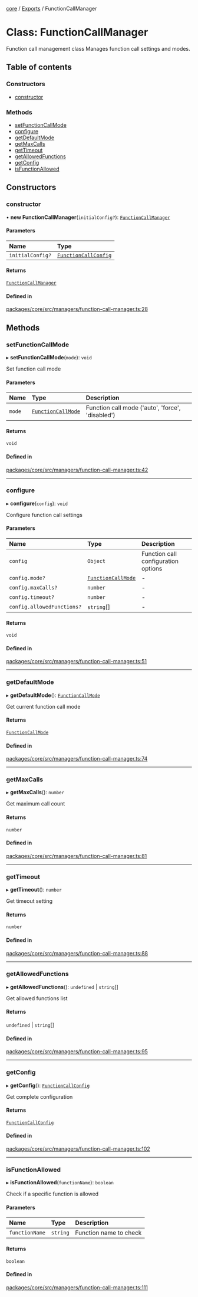 <!-- 
 ⚠️  AUTO-GENERATED FILE - DO NOT EDIT MANUALLY
 This file is automatically generated by scripts/docs-generator.js
 To make changes, edit the source TypeScript files or update the generator script
-->

[core](../../) / [Exports](../modules) / FunctionCallManager

# Class: FunctionCallManager

Function call management class
Manages function call settings and modes.

## Table of contents

### Constructors

- [constructor](FunctionCallManager#constructor)

### Methods

- [setFunctionCallMode](FunctionCallManager#setfunctioncallmode)
- [configure](FunctionCallManager#configure)
- [getDefaultMode](FunctionCallManager#getdefaultmode)
- [getMaxCalls](FunctionCallManager#getmaxcalls)
- [getTimeout](FunctionCallManager#gettimeout)
- [getAllowedFunctions](FunctionCallManager#getallowedfunctions)
- [getConfig](FunctionCallManager#getconfig)
- [isFunctionAllowed](FunctionCallManager#isfunctionallowed)

## Constructors

### constructor

• **new FunctionCallManager**(`initialConfig?`): [`FunctionCallManager`](FunctionCallManager)

#### Parameters

| Name | Type |
| :------ | :------ |
| `initialConfig?` | [`FunctionCallConfig`](../interfaces/FunctionCallConfig) |

#### Returns

[`FunctionCallManager`](FunctionCallManager)

#### Defined in

[packages/core/src/managers/function-call-manager.ts:28](https://github.com/woojubb/robota/blob/311ad65650a7614cc67978c0c1650e33abba7a82/packages/core/src/managers/function-call-manager.ts#L28)

## Methods

### setFunctionCallMode

▸ **setFunctionCallMode**(`mode`): `void`

Set function call mode

#### Parameters

| Name | Type | Description |
| :------ | :------ | :------ |
| `mode` | [`FunctionCallMode`](../modules#functioncallmode) | Function call mode ('auto', 'force', 'disabled') |

#### Returns

`void`

#### Defined in

[packages/core/src/managers/function-call-manager.ts:42](https://github.com/woojubb/robota/blob/311ad65650a7614cc67978c0c1650e33abba7a82/packages/core/src/managers/function-call-manager.ts#L42)

___

### configure

▸ **configure**(`config`): `void`

Configure function call settings

#### Parameters

| Name | Type | Description |
| :------ | :------ | :------ |
| `config` | `Object` | Function call configuration options |
| `config.mode?` | [`FunctionCallMode`](../modules#functioncallmode) | - |
| `config.maxCalls?` | `number` | - |
| `config.timeout?` | `number` | - |
| `config.allowedFunctions?` | `string`[] | - |

#### Returns

`void`

#### Defined in

[packages/core/src/managers/function-call-manager.ts:51](https://github.com/woojubb/robota/blob/311ad65650a7614cc67978c0c1650e33abba7a82/packages/core/src/managers/function-call-manager.ts#L51)

___

### getDefaultMode

▸ **getDefaultMode**(): [`FunctionCallMode`](../modules#functioncallmode)

Get current function call mode

#### Returns

[`FunctionCallMode`](../modules#functioncallmode)

#### Defined in

[packages/core/src/managers/function-call-manager.ts:74](https://github.com/woojubb/robota/blob/311ad65650a7614cc67978c0c1650e33abba7a82/packages/core/src/managers/function-call-manager.ts#L74)

___

### getMaxCalls

▸ **getMaxCalls**(): `number`

Get maximum call count

#### Returns

`number`

#### Defined in

[packages/core/src/managers/function-call-manager.ts:81](https://github.com/woojubb/robota/blob/311ad65650a7614cc67978c0c1650e33abba7a82/packages/core/src/managers/function-call-manager.ts#L81)

___

### getTimeout

▸ **getTimeout**(): `number`

Get timeout setting

#### Returns

`number`

#### Defined in

[packages/core/src/managers/function-call-manager.ts:88](https://github.com/woojubb/robota/blob/311ad65650a7614cc67978c0c1650e33abba7a82/packages/core/src/managers/function-call-manager.ts#L88)

___

### getAllowedFunctions

▸ **getAllowedFunctions**(): `undefined` \| `string`[]

Get allowed functions list

#### Returns

`undefined` \| `string`[]

#### Defined in

[packages/core/src/managers/function-call-manager.ts:95](https://github.com/woojubb/robota/blob/311ad65650a7614cc67978c0c1650e33abba7a82/packages/core/src/managers/function-call-manager.ts#L95)

___

### getConfig

▸ **getConfig**(): [`FunctionCallConfig`](../interfaces/FunctionCallConfig)

Get complete configuration

#### Returns

[`FunctionCallConfig`](../interfaces/FunctionCallConfig)

#### Defined in

[packages/core/src/managers/function-call-manager.ts:102](https://github.com/woojubb/robota/blob/311ad65650a7614cc67978c0c1650e33abba7a82/packages/core/src/managers/function-call-manager.ts#L102)

___

### isFunctionAllowed

▸ **isFunctionAllowed**(`functionName`): `boolean`

Check if a specific function is allowed

#### Parameters

| Name | Type | Description |
| :------ | :------ | :------ |
| `functionName` | `string` | Function name to check |

#### Returns

`boolean`

#### Defined in

[packages/core/src/managers/function-call-manager.ts:111](https://github.com/woojubb/robota/blob/311ad65650a7614cc67978c0c1650e33abba7a82/packages/core/src/managers/function-call-manager.ts#L111)
